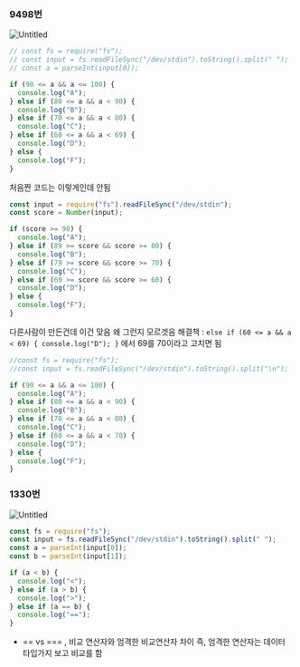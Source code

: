 ### 9498번

![Untitled](https://s3.us-west-2.amazonaws.com/secure.notion-static.com/436552e6-9b67-46a0-8932-88cd9dbce44c/Untitled.png?X-Amz-Algorithm=AWS4-HMAC-SHA256&X-Amz-Content-Sha256=UNSIGNED-PAYLOAD&X-Amz-Credential=AKIAT73L2G45EIPT3X45%2F20220116%2Fus-west-2%2Fs3%2Faws4_request&X-Amz-Date=20220116T135825Z&X-Amz-Expires=86400&X-Amz-Signature=387cd71fb5dfe6abb0f2c1b1c59b73d161226d4d4bbfa9018d8cfe238be560dc&X-Amz-SignedHeaders=host&response-content-disposition=filename%20%3D%22Untitled.png%22&x-id=GetObject)

```jsx
// const fs = require("fs");
// const input = fs.readFileSync("/dev/stdin").toString().split(" ");
// const a = parseInt(input[0]);

if (90 <= a && a <= 100) {
  console.log("A");
} else if (80 <= a && a < 90) {
  console.log("B");
} else if (70 <= a && a < 80) {
  console.log("C");
} else if (60 <= a && a < 69) {
  console.log("D");
} else {
  console.log("F");
}
```

처음짠 코드는 이렇게인데 안됨

```jsx
const input = require("fs").readFileSync("/dev/stdin");
const score = Number(input);

if (score >= 90) {
  console.log("A");
} else if (89 >= score && score >= 80) {
  console.log("B");
} else if (79 >= score && score >= 70) {
  console.log("C");
} else if (69 >= score && score >= 60) {
  console.log("D");
} else {
  console.log("F");
}
```

다른사람이 만든건데 이건 맞음 왜 그런지 모르겟음
해결책 : `else if (60 <= a && a < 69) { console.log("D"); }` 에서 69를 70이라고 고치면 됨

```jsx
//const fs = require("fs");
//const input = fs.readFileSync("/dev/stdin").toString().split("\n");

if (90 <= a && a <= 100) {
  console.log("A");
} else if (80 <= a && a < 90) {
  console.log("B");
} else if (70 <= a && a < 80) {
  console.log("C");
} else if (60 <= a && a < 70) {
  console.log("D");
} else {
  console.log("F");
}
```

### 1330번

![Untitled](https://s3.us-west-2.amazonaws.com/secure.notion-static.com/287315dd-120a-43ef-bc99-e8efa07c3fb6/Untitled.png?X-Amz-Algorithm=AWS4-HMAC-SHA256&X-Amz-Content-Sha256=UNSIGNED-PAYLOAD&X-Amz-Credential=AKIAT73L2G45EIPT3X45%2F20220114%2Fus-west-2%2Fs3%2Faws4_request&X-Amz-Date=20220114T143547Z&X-Amz-Expires=86400&X-Amz-Signature=a62b38d80ee10550364893e0b411bf244b0a84fc8ea2b1da00f4243899d7b6ad&X-Amz-SignedHeaders=host&response-content-disposition=filename%20%3D%22Untitled.png%22&x-id=GetObject)

```jsx
const fs = require("fs");
const input = fs.readFileSync("/dev/stdin").toString().split(" ");
const a = parseInt(input[0]);
const b = parseInt(input[1]);

if (a < b) {
  console.log("<");
} else if (a > b) {
  console.log(">");
} else if (a == b) {
  console.log("==");
}
```

- == vs === , 비교 연산자와 엄격한 비교연산자 차이 즉, 엄격한 연산자는 데이터 타입가지 보고 비교를 함
